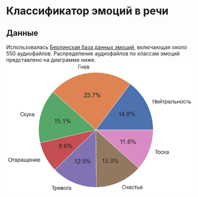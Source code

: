 # Классификатор эмоций в речи
## Данные
Использовалась [Берлинская база данных эмоций](http://emodb.bilderbar.info/docu/), включающая около 550 аудиофайлов. Распределение аудиофайлов по классам эмоций представлено
на диаграмме ниже.
![alt text](https://github.com/DmitryXronos/emotion-recognition/blob/develop/Images/distribution.png)
